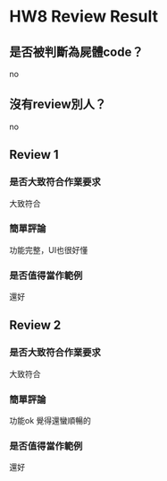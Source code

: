 



# HW8 Review Result

## 是否被判斷為屍體code？


no
## 沒有review別人？


no
## Review 1

### 是否大致符合作業要求


大致符合
### 簡單評論


功能完整，UI也很好懂
### 是否值得當作範例


還好
## Review 2

### 是否大致符合作業要求


大致符合
### 簡單評論


功能ok 覺得還蠻順暢的
### 是否值得當作範例


還好